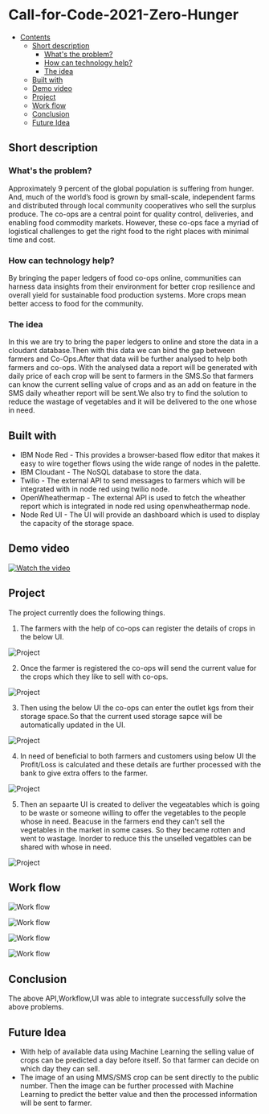 # Call-for-Code-2021-Zero-Hunger
- [Contents](#contents)
  - [Short description](#short-description)
    - [What's the problem?](#whats-the-problem)
    - [How can technology help?](#how-can-technology-help)
    - [The idea](#the-idea)
  - [Built with](#built-with)
  - [Demo video](#demo-video)
  - [Project](#Project)
  - [Work flow](#work-flow)
  - [Conclusion](#Conclusion)
  - [Future Idea](#future-idea)
  
  
## Short description

### What's the problem?

Approximately 9 percent of the global population is suffering from hunger. And, much of the world’s food is grown by small-scale, independent farms and distributed through local community cooperatives who sell the surplus produce. The co-ops are a central point for quality control, deliveries, and enabling food commodity markets. However, these co-ops face a myriad of logistical challenges to get the right food to the right places with minimal time and cost.

### How can technology help?

By bringing the paper ledgers of food co-ops online, communities can harness data insights from their environment for better crop resilience and overall yield for sustainable food production systems. More crops mean better access to food for the community.

### The idea

In this we are try to bring the paper ledgers to online and store the data in a cloudant database.Then with this data we can bind the gap between farmers and Co-Ops.After that data will be further analysed to help both farmers and co-ops. With the analysed data a report will be generated with daily price of each crop will be sent to farmers in the SMS.So that farmers can know the current selling value of crops and as an add on feature in the SMS daily wheather report will be sent.We also try to find the solution to reduce the wastage of vegetables and it will be delivered to the one whose in need.



## Built with

- IBM Node Red - This provides a browser-based flow editor that makes it easy to wire together flows using the wide range of nodes in the palette.
- IBM Cloudant - The NoSQL database to store the data.
- Twilio  - The external API to send messages to farmers which will be integrated with in node red using twilio node.
- OpenWheathermap - The external API is used to fetch the wheather report which is integrated in node red using openwheathermap node.
- Node Red UI - The UI will provide an dashboard which is used to display the capacity of the storage space.


## Demo video

[![Watch the video](https://github.com/Call-for-Code/Liquid-Prep/blob/master/images/readme/IBM-interview-video-image.png)](https://youtu.be/vOgCOoy_Bx0)




## Project 


The project currently does the following things.
1. The farmers with the help of co-ops can register the details of crops in the below UI.

![Project](https://github.com/karthi19-DS/Call-for-Code-2021-Zero-Hunger/blob/main/Dashboard/Dail%20Entry.png)



2. Once the farmer is registered the co-ops will send the current value for the crops which they like to sell with co-ops.

![Project](https://github.com/karthi19-DS/Call-for-Code-2021-Zero-Hunger/blob/main/Dashboard/Daily_Report.png)



3. Then using the below UI the co-ops can enter the outlet kgs from their storage space.So that the current used storage sapce will be automatically updated in the UI.

![Project](https://github.com/karthi19-DS/Call-for-Code-2021-Zero-Hunger/blob/main/Dashboard/Storage_Capacity.png)



4. In need of beneficial to both farmers and customers using below UI the Profit/Loss is calculated and these details are further processed with the bank to give extra offers to the farmer.

![Project](https://github.com/karthi19-DS/Call-for-Code-2021-Zero-Hunger/blob/main/Dashboard/Profit_Dashboard.png)



5. Then an sepaarte UI is created to deliver the vegeatables which is going to be waste or someone willing to offer the vegetables to the people whose in need. Beacuse in the farmers end they can't sell the vegetables in the market in some cases. So they became rotten and went to wastage. Inorder to reduce this the unselled vegatbles can be shared with whose in need.

![Project](https://github.com/karthi19-DS/Call-for-Code-2021-Zero-Hunger/blob/main/Website/website.PNG)





## Work flow

![Work flow](https://github.com/karthi19-DS/Call-for-Code-2021-Zero-Hunger/blob/main/Images/site.PNG)

![Work flow](https://github.com/karthi19-DS/Call-for-Code-2021-Zero-Hunger/blob/main/Images/daily%20entry%20sites.PNG)

![Work flow](https://github.com/karthi19-DS/Call-for-Code-2021-Zero-Hunger/blob/main/Images/send%20weather%20via%20sms.PNG)

![Work flow](https://github.com/karthi19-DS/Call-for-Code-2021-Zero-Hunger/blob/main/Images/calculate%20storage%20space.PNG)


## Conclusion

The above API,Workflow,UI was able to integrate successfully solve the above problems. 



## Future Idea
 
 - With help of available data using Machine Learning the selling value of crops can be predicted a day before itself. So that farmer can decide on which day they can sell.
 - The image of an using MMS/SMS crop can be sent directly to the public number. Then the image can be further processed with Machine Learning to predict the better value and then the processed information will be sent to farmer.






